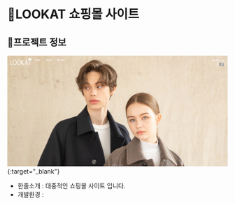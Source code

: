 # :large_orange_diamond:LOOKAT 쇼핑몰 사이트

## :small_orange_diamond:프로젝트 정보

[![lookat](img/lookat.png)](http://ching21.cafe24.com/){:target="_blank"}

- 한줄소개 : 대중적인 쇼핑몰 사이트 입니다. &nbsp;
- 개발환경 : 

